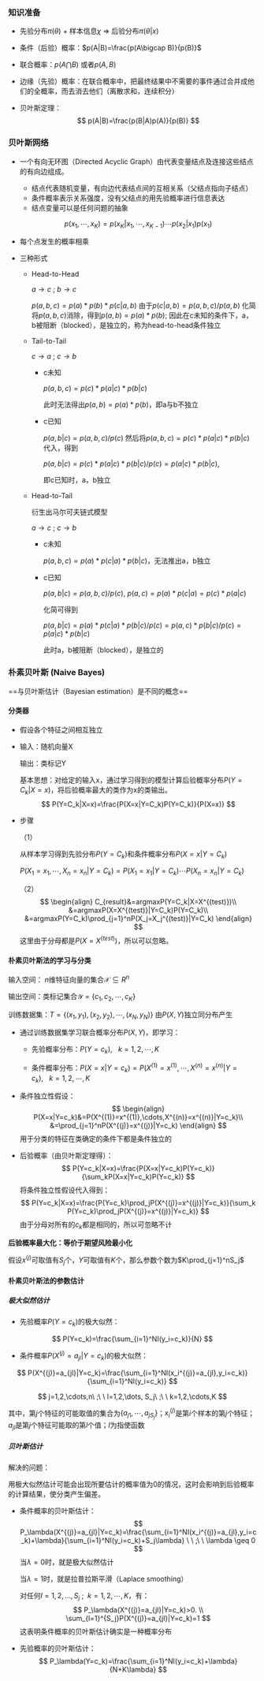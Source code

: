 ### 知识准备

- 先验分布$\pi(\theta)$ + 样本信息$\chi$ $\Rightarrow$ 后验分布$\pi(\theta|x)$

- 条件（后验）概率：$p(A|B)=\frac{p(A\bigcap B)}{p(B)}$

- 联合概率：$p(A\bigcap B)$ 或者$p(A, B)$

- 边缘（先验）概率：在联合概率中，把最终结果中不需要的事件通过合并成他们的全概率，而去消去他们（离散求和，连续积分）

- 贝叶斯定理：
  $$
  p(A|B)=\frac{p(B|A)p(A)}{p(B)}
  $$

### 贝叶斯网络

- 一个有向无环图（Directed Acyclic Graph）由代表变量结点及连接这些结点的有向边组成。

  - 结点代表随机变量，有向边代表结点间的互相关系（父结点指向子结点）
  - 条件概率表示关系强度，没有父结点的用先验概率进行信息表达
  - 结点变量可以是任何问题的抽象

  $$
  p(x_1,\cdots, x_K)=p(x_K|x_1,\cdots,x_{K-1})\cdots p(x_2|x_1)p(x_1)
  $$

- 每个点发生的概率相乘

- 三种形式

  - Head-to-Head

    $a \rightarrow c\ ;\ b\rightarrow c$

    $p(a,b,c)=p(a)*p(b)*p(c|a,b)$ 由于$p(c|a,b)=p(a,b,c)/p(a,b)$ 化简将$p(a,b,c)$消除，得到$p(a,b)=p(a)*p(b)$; 因此在c未知的条件下，a，b被阻断（blocked），是独立的，称为head-to-head条件独立

  - Tail-to-Tail

    $c \rightarrow a\ ;\ c\rightarrow b$ 

    - c未知

      $p(a,b,c)=p(c)*p(a|c)*p(b|c)$ 

      此时无法得出$p(a,b)=p(a)*p(b)$，即a与b不独立

    - c已知

      $p(a,b|c)=p(a,b,c)/p(c)$ 然后将$p(a,b,c)=p(c)*p(a|c)*p(b|c)$ 代入，得到

      $p(a,b|c)=p(c)*p(a|c)*p(b|c)/p(c)=p(a|c)*p(b|c)$,

      即c已知时，a，b独立

  - Head-to-Tail

    衍生出马尔可夫链式模型

    $a \rightarrow c\ ;\ c\rightarrow b$ 

    - c未知

      $p(a,b,c)=p(a)*p(c|a)*p(b|c)$，无法推出a，b独立

    - c已知

      $p(a,b|c)=p(a,b,c)/p(c)$, $p(a,c)=p(a)*p(c|a)=p(c)*p(a|c)$

      化简可得到

      $p(a,b|c)=p(a)*p(c|a)*p(b|c)/p(c)=p(a,c)*p(b|c)/p(c)=p(a|c)*p(b|c)$

      此时a，b被阻断（blocked），是独立的

### 朴素贝叶斯 (Naive Bayes)

==与贝叶斯估计（Bayesian estimation）是不同的概念==

#### 分类器

- 假设各个特征之间相互独立

- 输入：随机向量X

  输出：类标记Y

  基本思想：对给定的输入x，通过学习得到的模型计算后验概率分布$P(Y=C_k|X=x)$，将后验概率最大的类作为x的类输出。
  $$
  P(Y=C_k|X=x)=\frac{P(X=x|Y=C_k)P(Y=C_k)}{P(X=x)}
  $$

- 步骤

  （1）

  从样本学习得到先验分布$P(Y=C_k)$和条件概率分布$P(X=x|Y=C_k)$ 

  $P(X_1=x_1,\cdots,X_n=x_n|Y=C_k)=P(X_1=x_1|Y=C_k)\cdots P(X_n=x_n|Y=C_k)$

  （2）
  $$
  \begin{align}
  C_{result}&=argmaxP(Y=C_k|X=X^{(test)})\\
  &=argmaxP(X=X^{(test)}|Y=C_k)P(Y=C_k)\\
  &=argmaxP(Y=C_k)\prod_{j=1}^nP(X_j=X_j^{(test)}|Y=C_k)
  \end{align}
  $$
  这里由于分母都是$P(X=X^{(test)})$，所以可以忽略。



#### 朴素贝叶斯法的学习与分类

输入空间： $n$维特征向量的集合$\mathcal{X} \subseteq R^n$ 

输出空间：类标记集合$\mathcal{Y}=\{c_1,c_2,\cdots, c_K\}$ 

训练数据集：$T=\{(x_1,y_1),(x_2,y_2),\cdots ,(x_N,y_N)\}$ 由$P(X,Y)$独立同分布产生

- 通过训练数据集学习联合概率分布$P(X,Y)$，即学习：

  - 先验概率分布：$P(Y=c_k),\ \ \ k=1,2,\cdots,K$ 

  - 条件概率分布：$P(X=x|Y=c_k)=P(X^{(1)}=x^{(1)},\cdots,X^{(n)}=x^{(n)}|Y=c_k),\ \ \ k=1,2,\cdots ,K$

- 条件独立性假设：
  $$
  \begin{align}
  P(X=x|Y=c_k)&=P(X^{(1)}=x^{(1)},\cdots,X^{(n)}=x^{(n)}|Y=c_k)\\
  &=\prod_{j=1}^nP(X^{(j)}=x^{(j)}|Y=c_k)
  \end{align}
  $$
  用于分类的特征在类确定的条件下都是条件独立的

- 后验概率（由贝叶斯定理得）：
  $$
  P(Y=c_k|X=x)=\frac{P(X=x|Y=c_k)P(Y=c_k)}{\sum_kP(X=x|Y=c_k)P(Y=c_k)}
  $$
  将条件独立性假设代入得到：
  $$
  P(Y=c_k|X=x)=\frac{P(Y=c_k)\prod_jP(X^{(j)}=x^{(j)}|Y=c_k)}{\sum_k P(Y=c_k)\prod_jP(X^{(j)}=x^{(j)}|Y=c_k)}
  $$
  由于分母对所有的$c_k$都是相同的，所以可忽略不计

**后验概率最大化：等价于期望风险最小化**

假设$x^{(j)}$可取值有$S_j$个，$Y$可取值有$K$个，那么参数个数为$K\prod_{j=1}^nS_j$

#### 朴素贝叶斯法的参数估计

##### 极大似然估计

- 先验概率$P(Y=c_k)$的极大似然：

$$
P(Y=c_k)=\frac{\sum_{i=1}^NI(y_i=c_k)}{N}
$$

- 条件概率$P(X^{(j)}=a_{jl}|Y=c_k)$的极大似然：

$$
P(X^{(j)}=a_{jl}|Y=c_k)=\frac{\sum_{i=1}^NI(x_i^{(j)}=a_{jl},y_i=c_k)}{\sum_{i=1}^NI(y_i=c_k)}
$$

$$
j=1,2,\cdots,n\ ;\ \ l=1,2,\dots, S_j\ ;\ \ k=1,2,\cdots,K
$$

其中，第$j$个特征的可能取值的集合为$\{a_{j1},\cdots,a_{jS_j}\}$；$x_i^{(j)}$是第$i$个样本的第$j$个特征；$a_{jl}$是第$j$个特征可能取的第$l$个值；$I$为指使函数

##### 贝叶斯估计

解决的问题：

用极大似然估计可能会出现所要估计的概率值为0的情况，这时会影响到后验概率的计算结果，使分类产生偏差。

- 条件概率的贝叶斯估计：
  $$
  P_\lambda(X^{(j)}=a_{jl}|Y=c_k)=\frac{\sum_{i=1}^NI(x_i^{(j)}=a_{jl},y_i=c_k)+\lambda}{\sum_{i=1}^NI(y_i=c_k)+S_j\lambda}
  \ \ ;\ \ \lambda \geq 0
  $$
  当$\lambda=0$时，就是极大似然估计

  当$\lambda=1$时，就是拉普拉斯平滑（Laplace smoothing）

  对任何$l=1,2,\dots, S_j\ ;\ \ k=1,2,\cdots,K$，有：
  $$
  P_\lambda(X^{(j)}=a_{jl}|Y=c_k)>0. \\
  \sum_{l=1}^{S_j}P(X^{(j)}=a_{jl}|Y=c_k)=1
  $$
  这表明条件概率的贝叶斯估计确实是一种概率分布

- 先验概率的贝叶斯估计：
  $$
  P_\lambda(Y=c_k)=\frac{\sum_{i=1}^NI(y_i=c_k)+\lambda}{N+K\lambda}
  $$
  































